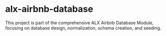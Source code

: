 # alx-airbnb-database
This project is part of the comprehensive ALX Airbnb Database Module, focusing on database design, normalization, schema creation, and seeding.
